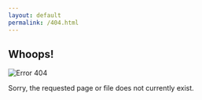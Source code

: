 ```yaml
---
layout: default
permalink: /404.html
---
```


## Whoops!

![Error 404](https://http.cat/404)

Sorry, the requested page or file does not currently exist.

